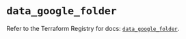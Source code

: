 # `data_google_folder`

Refer to the Terraform Registry for docs: [`data_google_folder`](https://registry.terraform.io/providers/hashicorp/google/5.40.0/docs/data-sources/folder).
